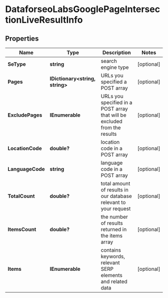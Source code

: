 # DataforseoLabsGooglePageIntersectionLiveResultInfo


## Properties

| Name | Type | Description | Notes |
|------------ | ------------- | ------------- | -------------|
**SeType** | **string** | search engine type |[optional]|
**Pages** | **IDictionary<string, string>** | URLs you specified a POST array |[optional]|
**ExcludePages** | **IEnumerable<string>** | URLs you specified in a POST array that will be excluded from the results |[optional]|
**LocationCode** | **double?** | location code in a POST array |[optional]|
**LanguageCode** | **string** | language code in a POST array |[optional]|
**TotalCount** | **double?** | total amount of results in our database relevant to your request |[optional]|
**ItemsCount** | **double?** | the number of results returned in the items array |[optional]|
**Items** | **IEnumerable<DataforseoLabsPageIntersectionLiveItem>** | contains keywords, relevant SERP elements and related data |[optional]|